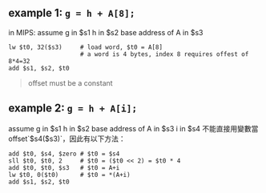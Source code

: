 ## example 1: `g = h + A[8];`
in MIPS:
assume 	g in $s1
		h in $s2
		base address of A in $s3
```
lw $t0, 32($s3)		# load word, $t0 = A[8]
					# a word is 4 bytes, index 8 requires offest of 8*4=32
add $s1, $s2, $t0
```
> offset must be a constant

## example 2: `g = h + A[i];`
assume 	g in $s1
		h in $s2
		base address of A in $s3
		i in $s4
不能直接用變數當offset`$s4($s3)`，因此有以下方法：
```
add $t0, $s4, $zero	# $t0 = $s4  
sll $t0, $t0, 2		# $t0 = ($t0 << 2) = $t0 * 4	
add $t0, $t0, $s3	# $t0 = A+i
lw $t0, 0($t0)		# $t0 = *(A+i)
add $s1, $s2, $t0
```


